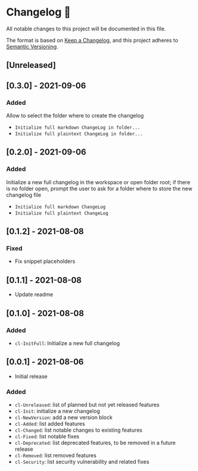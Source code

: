 <!-- markdownlint-disable -->
# Changelog 📝

All notable changes to this project will be documented in this file.

The format is based on [Keep a Changelog](https://keepachangelog.com/en/1.0.0/), and this project adheres to [Semantic Versioning](https://semver.org/spec/v2.0.0.html).

## [Unreleased]

## [0.3.0] - 2021-09-06

### Added

Allow to select the folder where to create the changelog
* `Initialize full markdown ChangeLog in folder...`
* `Initialize full plaintext ChangeLog in folder...`

## [0.2.0] - 2021-09-06

### Added

Initialize a new full changelog in the workspace or open folder root; if there is no folder open, prompt the user to ask for a folder where to store the new changelog file
* `Initialize full markdown ChangeLog`
* `Initialize full plaintext ChangeLog`

## [0.1.2] - 2021-08-08

### Fixed

* Fix snippet placeholders
  
## [0.1.1] - 2021-08-08

* Update readme

## [0.1.0] - 2021-08-08

### Added

* `cl-InitFull`: Initialize a new full changelog

## [0.0.1] - 2021-08-06

* Initial release

### Added

* `cl-Unreleased`: list of planned but not yet released features
* `cl-Init`: initialize a new changelog
* `cl-NewVersion`: add a new version block
* `cl-Added`: list added features
* `cl-Changed`: list notable changes to existing features
* `cl-Fixed`: list notable fixes
* `cl-Deprecated`: list deprecated features, to be removed in a future release
* `cl-Removed`: list removed features
* `cl-Security`: list security vulnerability and related fixes

